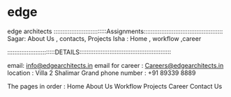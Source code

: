 # edge
edge architects
::::::::::::::::::::::::::::::Assignments:::::::::::::::::::::::::::::::::::::::::::::
Sagar: About Us ,   contacts, Projects 
Isha : Home , workflow ,career
 





:::::::::::::::::::::::::::DETAILS:::::::::::::::::::::::::::::::::::::::::::::::::::: 

email: info@edgearchitects.in
email for career : Careers@edgearchitects.in
location :  Villa 2 Shalimar Grand 
phone number : +91 89339 8889 


The pages in order : 
Home 
About Us 
Workflow 
Projects 
Career 
Contact Us 